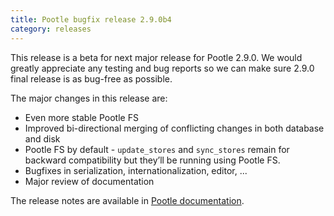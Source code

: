 ```yaml
---
title: Pootle bugfix release 2.9.0b4
category: releases
---
```


This release is a beta for next major release for Pootle 2.9.0. We would greatly appreciate any testing and bug reports so we can make sure 2.9.0 final release is as bug-free as possible.

The major changes in this release are:

- Even more stable Pootle FS
- Improved bi-directional merging of conflicting changes in both database and disk
- Pootle FS by default - `update_stores` and `sync_stores` remain for backward compatibility but they’ll be running using Pootle FS.
- Bugfixes in serialization, internationalization, editor, ...
- Major review of documentation


The release notes are available in [Pootle documentation](http://docs.translatehouse.org/projects/pootle/en/latest/releases/2.9.0.html).
